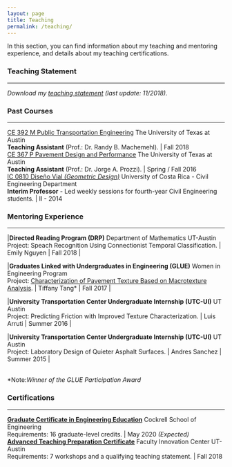 ```yaml
---
layout: page
title: Teaching
permalink: /teaching/
---
```


In this section, you can find information about my teaching and mentoring experience, and details about my teaching certifications.

### Teaching Statement
___
<i>Download my [teaching statement](/downloads/teaching_statement.pdf) (last update: 11/2018).</i>

### Past Courses
___

[CE 392 M Public Transportation Engineering](/downloads/2018_syllabus.pdf) The University of Texas at Austin <br><b>Teaching Assistant</b> (Prof.: Dr. Randy B. Machemehl). | Fall 2018 <br>
[CE 367 P Pavement Design and Performance](/downloads/2016_syllabus.pdf) The University of Texas at Austin <br><b>Teaching Assistant</b> (Prof.: Dr. Jorge A. Prozzi). | Spring / Fall 2016 <br>
[IC 0810 Diseño Vial <i>(Geometric Design)</i>](/downloads/2014_programa.pdf) University of Costa Rica - Civil Engineering Department <br><b>Interim Professor</b> - Led weekly sessions for fourth-year Civil Engineering students. | II - 2014 <br>

### Mentoring Experience
___

|<b>Directed Reading Program (DRP)</b> Department of Mathematics UT-Austin<br>
Project: Speach Recognition Using Connectionist Temporal Classification. | Emily Nguyen  | Fall 2018 | <br>

|<b>Graduates Linked with Undergraduates in Engineering (GLUE)</b> Women in Engineering Program<br>
Project: [Characterization of Pavement Texture Based on Macrotexture Analysis](/downloads/2017_GLUE.pdf). | Tiffany Tang* | Fall 2017 |<br>

|<b>University Transportation Center Undergraduate Internship (UTC-UI)</b> UT Austin <br>
Project: Predicting Friction with Improved Texture Characterization. | Luis Arruti | Summer 2016 |<br>

|<b>University Transportation Center Undergraduate Internship (UTC-UI)</b> UT Austin <br>
Project: Laboratory Design of Quieter Asphalt Surfaces. | Andres Sanchez | Summer 2015 |

<br>
*Note:<i>Winner of the GLUE Participation Award</i>

### Certifications
___

<b>[Graduate Certificate in Engineering Education](http://www.engr.utexas.edu/graduate/certificate-engineering-education)</b> Cockrell School of Engineering<br>Requirements: 16 graduate-level credits. | May 2020 <i>(Expected)</i> <br>
<b>[Advanced Teaching Preparation Certificate](https://facultyinnovate.utexas.edu/gsd)</b> Faculty Innovation Center UT-Austin<br>Requirements: 7 workshops and a qualifying teaching statement. | Fall 2018<br>
